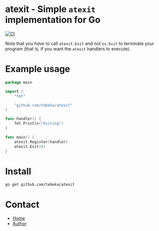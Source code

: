 # atexit - Simple `atexit` implementation for Go

[![CI](https://github.com/tebeka/atexit/actions/workflows/go.yml/badge.svg)](https://github.com/tebeka/atexit/actions/workflows/go.yml)


Note that you *have* to call `atexit.Exit` and not `os.Exit` to terminate your
program (that is, if you want the `atexit` handlers to execute).

# Example usage

```go
package main

import (
    "fmt"

    "github.com/tebeka/atexit"
)

func handler() {
    fmt.Println("Exiting")
}

func main() {
	atexit.Register(handler)
	atexit.Exit(0)
}
```

# Install

    go get github.com/tebeka/atexit

Contact
=======

* [Home](https://github.com/tebeka/atexit)
* [Author](mailto:miki.tebeka@gmail.com)
